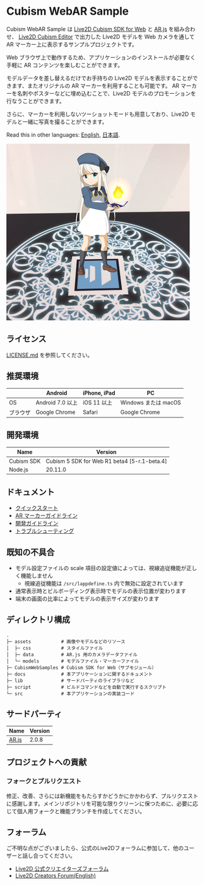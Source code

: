 # Cubism WebAR Sample

Cubism WebAR Sample は [Live2D Cubism SDK for Web] と [AR.js] を組み合わせ、
[Live2D Cubism Editor] で出力した Live2D モデルを Web カメラを通して AR マーカー上に表示するサンプルプロジェクトです。

Web ブラウザ上で動作するため、アプリケーションのインストールが必要なく手軽に AR コンテンツを楽しむことができます。

モデルデータを差し替えるだけでお手持ちの Live2D モデルを表示することができます、またオリジナルの AR マーカーを利用することも可能です。
AR マーカーを名刺やポスターなどに埋め込むことで、Live2D モデルのプロモーションを行なうことができます。

さらに、マーカーを利用しないツーショットモードも用意しており、Live2D モデルと一緒に写真を撮ることができます。

[Live2D Cubism SDK for Web]: https://www.live2d.com/download/cubism-sdk/
[AR.js]: https://github.com/jeromeetienne/AR.js/
[Live2D Cubism Editor]: https://www.live2d.com/

Read this in other languages: [English](README.md), [日本語](README.ja.md).

![Demo](/docs/imgs/demo.png)

## ライセンス

[LICENSE.md](LICENSE.md) を参照してください。


## 推奨環境

| | Android | iPhone, iPad | PC |
| --- | --- | --- | --- |
| OS | Android 7.0 以上 | iOS 11 以上 | Windows または macOS |
| ブラウザ | Google Chrome | Safari | Google Chrome |


## 開発環境

| Name | Version |
| --- | --- |
| Cubism SDK | Cubism 5 SDK for Web R1 beta4 [5-r.1-beta.4] |
| Node.js | 20.11.0 |


## ドキュメント

* [クイックスタート](/docs/QuickStart.md)
* [AR マーカーガイドライン](/docs/ARMarker.md)
* [開発ガイドライン](/docs/Development.md)
* [トラブルシューティング](/docs/TroubleShooting.md)


## 既知の不具合

* モデル設定ファイルの scale 項目の設定値によっては、視線追従機能が正しく機能しません
  * 視線追従機能は `/src/lappdefine.ts` 内で無効に設定されています
* 通常表示時とビルボーディング表示時でモデルの表示位置が変わります
* 端末の画面の比率によってモデルの表示サイズが変わります


## ディレクトリ構成

```
.
├─ assets           # 画像やモデルなどのリソース
│  ├─ css           # スタイルファイル
│  ├─ data          # AR.js 用のカメラデータファイル
│  └─ models        # モデルファイル・マーカーファイル
├─ CubismWebSamples # Cubism SDK for Web（サブモジュール）
├─ docs             # 本アプリケーションに関するドキュメント
├─ lib              # サードパーティのライブラリなど
├─ script           # ビルドコマンドなどを自動で実行するスクリプト
└─ src              # 本アプリケーションの実装コード
```


## サードパーティ

| Name | Version |
| --- | --- |
| [AR.js] | 2.0.8 |


## プロジェクトへの貢献

### フォークとプルリクエスト

修正、改善、さらには新機能をもたらすかどうかにかかわらず、プルリクエストに感謝します。メインリポジトリを可能な限りクリーンに保つために、必要に応じて個人用フォークと機能ブランチを作成してください。



## フォーラム

ご不明な点がございましたら、公式のLive2Dフォーラムに参加して、他のユーザーと話し合ってください。

- [Live2D 公式クリエイターズフォーラム](https://creatorsforum.live2d.com/)
- [Live2D Creators Forum(English)](https://community.live2d.com/)
